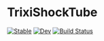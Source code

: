 # TrixiShockTube

[![Stable](https://img.shields.io/badge/docs-stable-blue.svg)](https://stillyslalom.github.io/TrixiShockTube.jl/stable/)
[![Dev](https://img.shields.io/badge/docs-dev-blue.svg)](https://stillyslalom.github.io/TrixiShockTube.jl/dev/)
[![Build Status](https://github.com/stillyslalom/TrixiShockTube.jl/actions/workflows/CI.yml/badge.svg?branch=main)](https://github.com/stillyslalom/TrixiShockTube.jl/actions/workflows/CI.yml?query=branch%3Amain)
